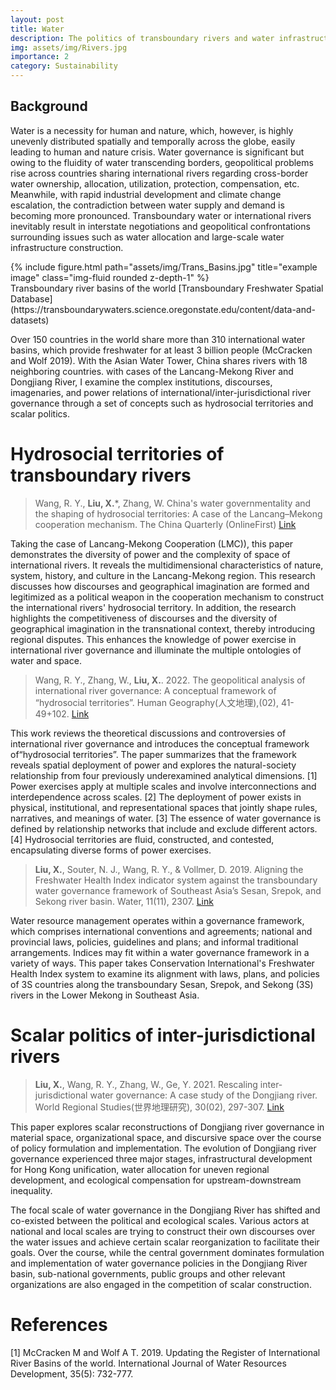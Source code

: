 ```yaml
---
layout: post
title: Water
description: The politics of transboundary rivers and water infrastructure
img: assets/img/Rivers.jpg
importance: 2
category: Sustainability
---
```


## Background
Water is a necessity for human and nature, which, however, is highly unevenly distributed spatially and temporally across the globe, easily leading to human and nature crisis. Water governance is significant but owing to the fluidity of water transcending borders, geopolitical problems rise across countries sharing international rivers regarding cross-border water ownership, allocation, utilization, protection, compensation, etc. Meanwhile, with rapid industrial development and climate change escalation, the contradiction between water supply and demand is becoming more pronounced. Transboundary water or international rivers inevitably result in interstate negotiations and geopolitical confrontations surrounding issues such as water allocation and large-scale water infrastructure construction.


<div class="row">
    <div class="col-sm mt-3 mt-md-0">
        {% include figure.html path="assets/img/Trans_Basins.jpg" title="example image" class="img-fluid rounded z-depth-1" %}
    </div>
</div>
<div class="caption">
    Transboundary river basins of the world [Transboundary Freshwater Spatial Database](https://transboundarywaters.science.oregonstate.edu/content/data-and-datasets)
</div>

Over 150 countries in the world share more than 310 international water basins, which provide freshwater for at least 3 billion people (McCracken and Wolf 2019). With the Asian Water Tower, China shares rivers with 18 neighboring countries. with cases of the Lancang-Mekong River and Dongjiang River, I examine the complex institutions, discourses, imagenaries, and power relations of international/inter-jurisdictional river governance through a set of concepts such as hydrosocial territories and scalar politics.


# Hydrosocial territories of transboundary rivers

> Wang, R. Y., **Liu, X.***, Zhang, W. China's water governmentality and the shaping of hydrosocial territories: A case of the Lancang–Mekong cooperation mechanism. The China Quarterly (OnlineFirst) [Link](https://doi.org/10.1017/S0305741022000820)

Taking the case of Lancang-Mekong Cooperation (LMC)), this paper demonstrates the diversity of power and the complexity of space of international rivers. It reveals the multidimensional characteristics of nature, system, history, and culture in the Lancang-Mekong region. This research discusses how discourses and geographical imagination are formed and legitimized as a political weapon in the cooperation mechanism to construct the international rivers' hydrosocial territory. In addition, the research highlights the competitiveness of discourses and the diversity of geographical imagination in the transnational context, thereby introducing regional disputes. This enhances the knowledge of power exercise in international river governance and illuminate the multiple ontologies of water and space.

> Wang, R. Y., Zhang, W., **Liu, X.**. 2022. The geopolitical analysis of international river governance: A conceptual framework of “hydrosocial territories”. Human Geography(人文地理),(02), 41-49+102. [Link](http://www.xml-data.org/RWDL/html/20220206.htm)

This work reviews the theoretical discussions and controversies of international river governance and introduces the conceptual framework of“hydrosocial territories”. The paper summarizes that the framework reveals spatial deployment of power and explores the natural-society relationship from four previously underexamined analytical dimensions. 
[1] Power exercises apply at multiple scales and involve interconnections and interdependence across scales.
[2] The deployment of power exists in physical, institutional, and representational spaces that jointly shape rules, narratives, and meanings of water. 
[3] The essence of water governance is defined by relationship networks that include and exclude different actors. 
[4] Hydrosocial territories are fluid, constructed, and contested, encapsulating diverse forms of power exercises.

> **Liu, X.**, Souter, N. J., Wang, R. Y., & Vollmer, D. 2019. Aligning the Freshwater Health Index indicator system against the transboundary water governance framework of Southeast Asia’s Sesan, Srepok, and Sekong river basin. Water, 11(11), 2307. [Link](https://www.mdpi.com/2073-4441/11/11/2307)

Water resource management operates within a governance framework, which comprises international conventions and agreements; national and provincial laws, policies, guidelines and plans; and informal traditional arrangements. Indices may fit within a water governance framework in a variety of ways. This paper takes Conservation International's Freshwater Health Index system to examine its alignment with laws, plans, and policies of 3S countries along the transboundary Sesan, Srepok, and Sekong (3S) rivers in the Lower Mekong in Southeast Asia.


# Scalar politics of inter-jurisdictional rivers
> **Liu, X.**, Wang, R. Y., Zhang, W., Ge, Y. 2021. Rescaling inter-jurisdictional water governance: A case study of the Dongjiang river. World Regional Studies(世界地理研究), 30(02), 297-307. [Link](http://sjdlyj.ecnu.edu.cn/CN/abstract/abstract1106.shtml)

This paper explores scalar reconstructions of Dongjiang river governance in material space, organizational space, and discursive space over the course of policy formulation and implementation. The evolution of Dongjiang river governance experienced three major stages, infrastructural development for Hong Kong unification, water allocation for uneven regional development, and ecological compensation for upstream-downstream inequality.

The focal scale of water governance in the Dongjiang River has shifted and co-existed between the political and ecological scales. Various actors at national and local scales are trying to construct their own discourses over the water issues and achieve certain scalar reorganization to facilitate their goals.  Over the course, while the central government dominates formulation and implementation of water governance policies in the Dongjiang River basin, sub-national governments, public groups and other relevant organizations are also engaged in the competition of scalar construction.


# References
[1] McCracken M and Wolf A T. 2019. Updating the Register of International River Basins of the world. International Journal of Water Resources Development, 35(5): 732-777.